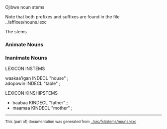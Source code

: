
Ojibwe noun stems                           

Note that both prefixes and suffixes are found in the file
../affixes/nouns.lexc


The stems

###  Animate Nouns





###  Inanimate Nouns

 LEXICON INSTEMS  

 waakaa'igan INDECL "house" ;  
 adopowin INDECL "table" ;     


 LEXICON KINSHIPSTEMS   

 * baabaa KINDECL "father" ;   
 * maamaa KINDECL "mother" ;   









* * *
<small>This (part of) documentation was generated from [../src/fst/stems/nouns.lexc](http://github.com/giellalt/lang-ciw/blob/main/../src/fst/stems/nouns.lexc)</small>
